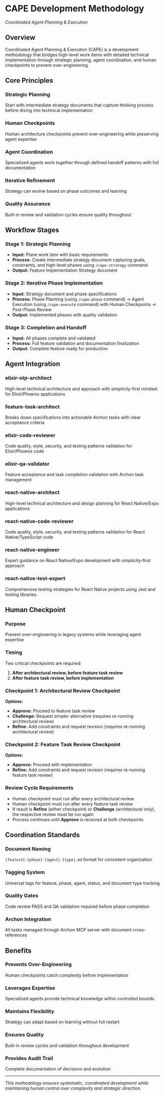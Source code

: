 # CAPE Development Methodology

*Coordinated Agent Planning & Execution*  

## Overview

Coordinated Agent Planning & Execution (CAPE) is a development methodology that bridges high-level work items with detailed technical implementation through strategic planning, agent coordination, and human checkpoints to prevent over-engineering.

## Core Principles

### Strategic Planning
Start with intermediate strategy documents that capture thinking process before diving into technical implementation

### Human Checkpoints  
Human architecture checkpoints prevent over-engineering while preserving agent expertise

### Agent Coordination
Specialized agents work together through defined handoff patterns with full documentation

### Iterative Refinement
Strategy can evolve based on phase outcomes and learning

### Quality Assurance
Built-in review and validation cycles ensure quality throughout

## Workflow Stages

### Stage 1: Strategic Planning
- **Input:** Plane work item with basic requirements
- **Process:** Create intermediate strategy document capturing goals, constraints, and high-level phases using `/cape-strategy` command
- **Output:** Feature Implementation Strategy document

### Stage 2: Iterative Phase Implementation
- **Input:** Strategy document and phase specifications
- **Process:** Phase Planning (using `/cape-phase` command) → Agent Execution (using `/cape-execute` command) with Human Checkpoints → Post-Phase Review
- **Output:** Implemented phases with quality validation

### Stage 3: Completion and Handoff
- **Input:** All phases complete and validated
- **Process:** Full feature validation and documentation finalization
- **Output:** Complete feature ready for production

## Agent Integration

### elixir-otp-architect
High-level technical architecture and approach with simplicity-first mindset for Elixir/Phoenix applications

### feature-task-architect  
Breaks down specifications into actionable Archon tasks with clear acceptance criteria

### elixir-code-reviewer
Code quality, style, security, and testing patterns validation for Elixir/Phoenix code

### elixir-qa-validator
Feature acceptance and task completion validation with Archon task management

### react-native-architect
High-level technical architecture and design planning for React Native/Expo applications

### react-native-code-reviewer
Code quality, style, security, and testing patterns validation for React Native/TypeScript code

### react-native-engineer
Expert guidance on React Native/Expo development with simplicity-first approach

### react-native-test-expert
Comprehensive testing strategies for React Native projects using Jest and testing libraries

## Human Checkpoint

### Purpose
Prevent over-engineering in legacy systems while leveraging agent expertise

### Timing
Two critical checkpoints are required:
1. **After architectural review, before feature task review**
2. **After feature task review, before implementation**

### Checkpoint 1: Architectural Review Checkpoint
**Options:**
- **Approve:** Proceed to feature task review
- **Challenge:** Request simpler alternative (requires re-running architectural review)
- **Refine:** Add constraints and request revision (requires re-running architectural review)

### Checkpoint 2: Feature Task Review Checkpoint  
**Options:**
- **Approve:** Proceed with implementation
- **Refine:** Add constraints and request revision (requires re-running feature task review)

### Review Cycle Requirements
- Human checkpoint must run after every architectural review
- Human checkpoint must run after every feature task review
- If result is **Refine** (either checkpoint) or **Challenge** (architectural only), the respective review must be run again
- Process continues until **Approve** is received at both checkpoints

## Coordination Standards

### Document Naming
`[feature]-[phase]-[agent]-[type].md` format for consistent organization

### Tagging System
Universal tags for feature, phase, agent, status, and document type tracking

### Quality Gates
Code review PASS and QA validation required before phase completion

### Archon Integration
All tasks managed through Archon MCP server with document cross-references

## Benefits

### Prevents Over-Engineering
Human checkpoints catch complexity before implementation

### Leverages Expertise
Specialized agents provide technical knowledge within controlled bounds

### Maintains Flexibility
Strategy can adapt based on learning without full restart

### Ensures Quality
Built-in review cycles and validation throughout development

### Provides Audit Trail
Complete documentation of decisions and evolution

---

*This methodology ensures systematic, coordinated development while maintaining human control over complexity and strategic direction.*